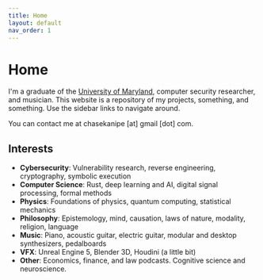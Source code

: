```yaml
---
title: Home
layout: default
nav_order: 1
---
```


# Home

I'm a graduate of the [University of Maryland](https://cs.umd.edu), computer security researcher, and musician. This website is a repository of my projects, something, and something. Use the sidebar links to navigate around.

You can contact me at chasekanipe [at] gmail [dot] com.

## Interests
- **Cybersecurity**: Vulnerability research, reverse engineering, cryptography, symbolic execution
- **Computer Science**: Rust, deep learning and AI, digital signal processing, formal methods
- **Physics**: Foundations of physics, quantum computing, statistical mechanics
- **Philosophy**: Epistemology, mind, causation, laws of nature, modality, religion, language
- **Music**: Piano, acoustic guitar, electric guitar, modular and desktop synthesizers, pedalboards
- **VFX**: Unreal Engine 5, Blender 3D, Houdini (a little bit)
- **Other**: Economics, finance, and law podcasts. Cognitive science and neuroscience.

